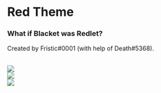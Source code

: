 <h1>Red Theme</h1>
<h3>What if Blacket was Redlet?</h3>
<p>Created by Fristic#0001 (with help of Death#5368).</p>
<br>
<img src="https://cdn.discordapp.com/attachments/1041068017200664639/1104947760857358347/image.png">
<br>
<img src="https://cdn.discordapp.com/attachments/1041068017200664639/1104948083395141682/image.png">
<br>
<img src="https://cdn.discordapp.com/attachments/1041068017200664639/1104948212256743484/image.png">
